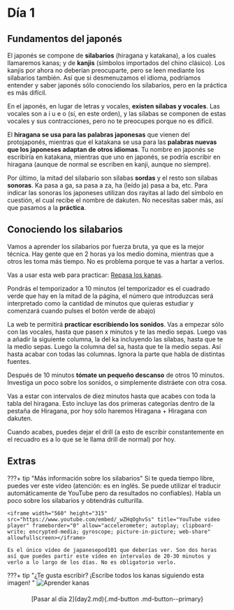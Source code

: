 # Día 1

## Fundamentos del japonés
El japonés se compone de **silabarios** (hiragana y katakana), a los cuales llamaremos kanas; y de **kanjis** (símbolos importados del chino clásico). 
Los kanjis por ahora no deberían preocuparte, pero se leen mediante los silabarios también. Así que si desmenuzamos el idioma, podríamos entender y saber japonés sólo conociendo los silabarios, pero en la práctica es más difícil.

En el japonés, en lugar de letras y vocales, **existen sílabas y vocales**. Las vocales son a i u e o (sí, en este orden), y las sílabas se componen de estas vocales y sus contracciones, pero no te preocupes porque no es difícil. 

El **hiragana se usa para las palabras japonesas** que vienen del protojaponés, mientras que el katakana se usa para las **palabras nuevas que los japoneses adaptan de otros idiomas**. Tu nombre en japonés se escribiría en katakana, mientras que uno en japonés, se podría escribir en hiragana (aunque de normal se escriben en kanji, aunque no siempre).

Por último, la mitad del silabario son sílabas **sordas** y el resto son sílabas **sonoras**. Ka pasa a ga, sa pasa a za, ha (leído ja) pasa a ba, etc. Para indicar las sonoras los japoneses utilizan dos rayitas al lado del símbolo en cuestión, el cual recibe el nombre de dakuten. 
No necesitas saber más, así que pasamos a la **práctica**.

## Conociendo los silabarios
Vamos a aprender los silabarios por fuerza bruta, ya que es la mejor técnica. Hay gente que en 2 horas ya los medio domina, mientras que a otros les toma más tiempo. No es problema porque te vas a hartar a verlos.

Vas a usar esta web para practicar: [Repasa los kanas](https://renshuu.manabe.es/kanas).

Pondrás el temporizador a 10 minutos (el temporizador es el cuadrado verde que hay en la mitad de la página, el número que introduzcas será interpretado como la cantidad de minutos que quieras estudiar y comenzará cuando pulses el botón verde de abajo)

La web te permitirá **practicar escribiendo los sonidos**. Vas a empezar sólo con las vocales, hasta que pasen x minutos y te las medio sepas. Luego vas a añadir la siguiente columna, la del ka incluyendo las sílabas, hasta que te la medio sepas. Luego la columna del sa, hasta que te la medio sepas. Así hasta acabar con todas las columnas. Ignora la parte que habla de distintas fuentes.

Después de 10 minutos **tómate un pequeño descanso** de otros 10 minutos. Investiga un poco sobre los sonidos, o simplemente distráete con otra cosa.

Vas a estar con intervalos de diez minutos hasta que acabes con toda la tabla del hiragana. Esto incluye las dos primeras categorías dentro de la pestaña de Hiragana, por hoy sólo haremos Hiragana + Hiragana con dakuten.

Cuando acabes, puedes dejar el drill (a esto de escribir constantemente en el recuadro es a lo que se le llama drill de normal) por hoy.

## Extras
???+ tip "Más información sobre los silabarios"
    Si te queda tiempo libre, puedes ver este vídeo (atención: es en inglés. Se puede utilizar el traducir automáticamente de YouTube pero da resultados no confiables). Habla un poco sobre los silabarios y obtendrás culturilla.
    
    <iframe width="560" height="315" src="https://www.youtube.com/embed/_wZHqOghvSs" title="YouTube video player" frameborder="0" allow="accelerometer; autoplay; clipboard-write; encrypted-media; gyroscope; picture-in-picture; web-share" allowfullscreen></iframe>

    Es el único vídeo de japanesepod101 que deberías ver. Son dos horas así que puedes partir este vídeo en intervalos de 20-30 minutos y verlo a lo largo de los días. No es obligatorio verlo.

???+ tip "¿Te gusta escribir? ¡Escribe todos los kanas siguiendo esta imagen! "
    ![Aprender kanas](image.png)

<div style="margin-top: 20px;width:full;display:flex;justify-content:center;" markdown="1">
  [Pasar al día 2](day2.md){.md-button .md-button--primary}
</div>
